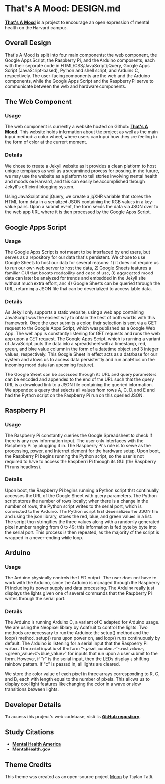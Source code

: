 # That's A Mood: DESIGN.md

**[That's A Mood](https://annawang7.github.io/cs50-final-proj)** is a project to encourage an open expression of mental health on the Harvard campus. 

## Overall Design
That's A Mood is split into four main components: the web component, the Google Apps Script, the Raspberry Pi, and the Arduino components, each with their separate code in HTML/CSS/JavaScript/jQuery, Google Apps Script (JavaScript-based), Python and shell script, and Arduino C, respectively. The user-facing components are the web and the Arduino components, while the Google Apps Script and the Raspberry Pi serve to communicate between the web and hardware components.

## The Web Component
  ### Usage
The web component is currently a website hosted on Github: **[That's A Mood](https://annawang7.github.io/cs50-final-proj)**. This website holds information about the project as well as the main input method: a color wheel, where users can input how they are feeling in the form of color at the current moment.

  ### Details
We chose to create a Jekyll website as it provides a clean platform to host unique templates as well as a streamlined process for posting. In the future, we may use the website as a platform to tell stories involving mental health and moods on Harvard, and this can easily be accomplished through Jekyll's efficient blogging system.

Using JavaScript and jQuery, we create a jqXHR variable that stores the HTML form data in a serialized JSON containing the RGB values in a key-value pairs. Upon a submit event, the form sends the data via JSON over to the web app URL where it is then processed by the Google Apps Script.

## Google Apps Script
  ### Usage
The Google Apps Script is not meant to be interfaced by end users, but serves as a repository for our data that's persistent. We chose to use Google Sheets to host our data for several reasons: 1) it does not require us to run our own web server to host the data, 2) Google Sheets features a familiar GUI that boosts readability and ease of use, 3) aggregated mood data can later be analyzed for trends and embedded in the Jekyll site without much extra effort, and 4) Google Sheets can be queried through the URL, returning a JSON file that can be deserialized to access table data.
  
  ### Details
As Jekyll only supports a static website, using a web app containing JavaScript was the easiest way to obtain the best of both worlds with this framework. Once the user submits a color, their selection is sent via a GET request to the Google Apps Script, which was published as a Google Web App. The web app is constantly listening for GET requests and runs the web app upon a GET request. The Google Apps Script, which is running a variant of JavaScript, puts the data into a spreadsheet with a timestamp, red, green, and blue value column in the form of a datetime object and 3 integer values, respectively. This Google Sheet in effect acts as a database for our system and allows us to access data persistently and run analytics on the incoming mood data (an upcoming feature).

The Google Sheet can be accessed through its URL and query parameters can be encoded and appended to the end of the URL such that the query URL is a download link to a JSON file containing the queried information. We appended a query that selects all values from rows A, C, D, and E and had the Python script on the Raspberry Pi run on this queried JSON.

## Raspberry Pi
  ### Usage
The Raspberry Pi constantly queries the Google Spreadsheet to check if there is any new information input. The user only interfaces with the Raspberry Pi by plugging it in. The Raspberry Pi's role is to serve as the processing, power, and Internet element for the hardware setup. Upon boot, the Raspberry Pi begins running the Python script, so the user is not required to have to access the Raspberri Pi through its GUI (the Raspberry Pi runs headless).

  ### Details
Upon boot, the Raspberry Pi begins running a Python script that continually accesses the URL of the Google Sheet with query parameters. The Python script stores the number of rows locally; when there is a change in the number of rows, the Python script writes to the serial port, which is connected to the Arduino. The Python script first deserializes the JSON file and using the json library, stores the red, blue, and green values in a list. The script then stringifies the three values along with a randomly generated pixel number ranging from 0 to 49; this information is fed byte by byte into the serial port. This process is then repeated, as the majority of the script is wrapped in a never-ending while loop.

## Arduino
  ### Usage
The Arduino physically controls the LED output. The user does not have to work with the Arduino, since the Arduino is managed through the Raspberry Pi including its power supply and data processing. The Arduino really just displays the lights given one of several commands that the Raspberry Pi writes through the serial port.

  ### Details
The Arduino is running Arduino C, a variant of C adapted for Arduino usage. We are using the Neopixel library by Adafruit to control the lights. Two methods are necessary to run the Arduino: the setup() method and the loop() method. setup() runs upon power on, and loop() runs continuously by default. The Arduino is listening for a serial input that the Raspberry Pi writes. The serial input is of the form "<pixel_number>^<red_value>,<green_value>#<blue_value>" for inputs that run upon a user submit to the form. However, if "r" is the serial input, then the LEDs display a shifting rainbow pattern. If "c" is passed in, all lights are cleared.

We store the color value of each pixel in three arrays corresponding to R, G, and  B, each with length equal to the number of pixels. This allows us to display cool light features like changing the color in a wave or slow transitions between lights.

## Developer Details
To access this project's web codebase, visit its **[GitHub repository](https://github.com/annawang7/cs50-final-proj)**.

## Study Citations
* **[Mental Health America](https://www.mha-em.org/advocacy/12-media/132-mental-health-treatment-and-stigma-statistics.html)** 
* **[MentalHealth.gov](https://www.mentalhealth.gov/basics/what-is-mental-health)**

## Theme Credits
This theme was created as an open-source project [Moon](https://taylantatli.github.io/Moon) by Taylan Tatli. 